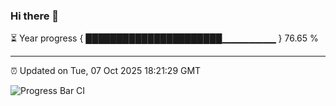 ### Hi there 👋

⏳ Year progress { ██████████████████████▁▁▁▁▁▁▁▁ } 76.65 %

---

⏰ Updated on Tue, 07 Oct 2025 18:21:29 GMT

![Progress Bar CI](https://github.com/liununu/liununu/workflows/Progress%20Bar%20CI/badge.svg)
